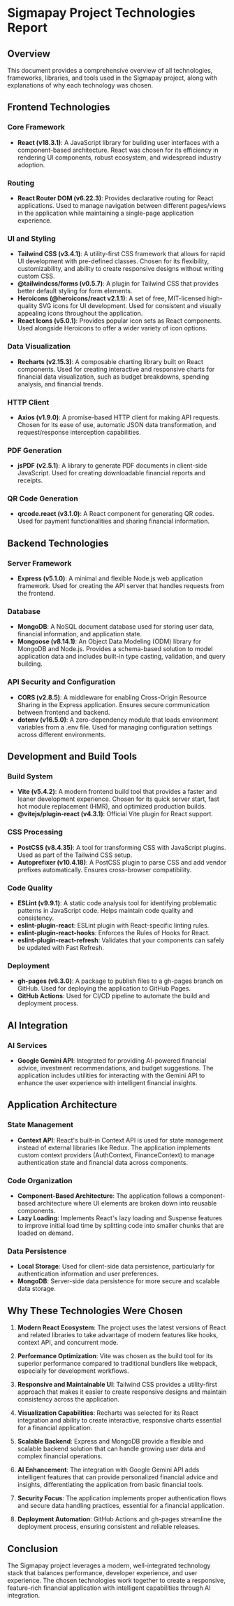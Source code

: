 # Sigmapay Project Technologies Report

## Overview
This document provides a comprehensive overview of all technologies, frameworks, libraries, and tools used in the Sigmapay project, along with explanations of why each technology was chosen.

## Frontend Technologies

### Core Framework
- **React (v18.3.1)**: A JavaScript library for building user interfaces with a component-based architecture. React was chosen for its efficiency in rendering UI components, robust ecosystem, and widespread industry adoption.

### Routing
- **React Router DOM (v6.22.3)**: Provides declarative routing for React applications. Used to manage navigation between different pages/views in the application while maintaining a single-page application experience.

### UI and Styling
- **Tailwind CSS (v3.4.1)**: A utility-first CSS framework that allows for rapid UI development with pre-defined classes. Chosen for its flexibility, customizability, and ability to create responsive designs without writing custom CSS.
- **@tailwindcss/forms (v0.5.7)**: A plugin for Tailwind CSS that provides better default styling for form elements.
- **Heroicons (@heroicons/react v2.1.1)**: A set of free, MIT-licensed high-quality SVG icons for UI development. Used for consistent and visually appealing icons throughout the application.
- **React Icons (v5.0.1)**: Provides popular icon sets as React components. Used alongside Heroicons to offer a wider variety of icon options.

### Data Visualization
- **Recharts (v2.15.3)**: A composable charting library built on React components. Used for creating interactive and responsive charts for financial data visualization, such as budget breakdowns, spending analysis, and financial trends.

### HTTP Client
- **Axios (v1.9.0)**: A promise-based HTTP client for making API requests. Chosen for its ease of use, automatic JSON data transformation, and request/response interception capabilities.

### PDF Generation
- **jsPDF (v2.5.1)**: A library to generate PDF documents in client-side JavaScript. Used for creating downloadable financial reports and receipts.

### QR Code Generation
- **qrcode.react (v3.1.0)**: A React component for generating QR codes. Used for payment functionalities and sharing financial information.

## Backend Technologies

### Server Framework
- **Express (v5.1.0)**: A minimal and flexible Node.js web application framework. Used for creating the API server that handles requests from the frontend.

### Database
- **MongoDB**: A NoSQL document database used for storing user data, financial information, and application state.
- **Mongoose (v8.14.1)**: An Object Data Modeling (ODM) library for MongoDB and Node.js. Provides a schema-based solution to model application data and includes built-in type casting, validation, and query building.

### API Security and Configuration
- **CORS (v2.8.5)**: A middleware for enabling Cross-Origin Resource Sharing in the Express application. Ensures secure communication between frontend and backend.
- **dotenv (v16.5.0)**: A zero-dependency module that loads environment variables from a .env file. Used for managing configuration settings across different environments.

## Development and Build Tools

### Build System
- **Vite (v5.4.2)**: A modern frontend build tool that provides a faster and leaner development experience. Chosen for its quick server start, fast hot module replacement (HMR), and optimized production builds.
- **@vitejs/plugin-react (v4.3.1)**: Official Vite plugin for React support.

### CSS Processing
- **PostCSS (v8.4.35)**: A tool for transforming CSS with JavaScript plugins. Used as part of the Tailwind CSS setup.
- **Autoprefixer (v10.4.18)**: A PostCSS plugin to parse CSS and add vendor prefixes automatically. Ensures cross-browser compatibility.

### Code Quality
- **ESLint (v9.9.1)**: A static code analysis tool for identifying problematic patterns in JavaScript code. Helps maintain code quality and consistency.
- **eslint-plugin-react**: ESLint plugin with React-specific linting rules.
- **eslint-plugin-react-hooks**: Enforces the Rules of Hooks for React.
- **eslint-plugin-react-refresh**: Validates that your components can safely be updated with Fast Refresh.

### Deployment
- **gh-pages (v6.3.0)**: A package to publish files to a gh-pages branch on GitHub. Used for deploying the application to GitHub Pages.
- **GitHub Actions**: Used for CI/CD pipeline to automate the build and deployment process.

## AI Integration

### AI Services
- **Google Gemini API**: Integrated for providing AI-powered financial advice, investment recommendations, and budget suggestions. The application includes utilities for interacting with the Gemini API to enhance the user experience with intelligent financial insights.

## Application Architecture

### State Management
- **Context API**: React's built-in Context API is used for state management instead of external libraries like Redux. The application implements custom context providers (AuthContext, FinanceContext) to manage authentication state and financial data across components.

### Code Organization
- **Component-Based Architecture**: The application follows a component-based architecture where UI elements are broken down into reusable components.
- **Lazy Loading**: Implements React's lazy loading and Suspense features to improve initial load time by splitting code into smaller chunks that are loaded on demand.

### Data Persistence
- **Local Storage**: Used for client-side data persistence, particularly for authentication information and user preferences.
- **MongoDB**: Server-side data persistence for more secure and scalable data storage.

## Why These Technologies Were Chosen

1. **Modern React Ecosystem**: The project uses the latest versions of React and related libraries to take advantage of modern features like hooks, context API, and concurrent mode.

2. **Performance Optimization**: Vite was chosen as the build tool for its superior performance compared to traditional bundlers like webpack, especially for development workflows.

3. **Responsive and Maintainable UI**: Tailwind CSS provides a utility-first approach that makes it easier to create responsive designs and maintain consistency across the application.

4. **Visualization Capabilities**: Recharts was selected for its React integration and ability to create interactive, responsive charts essential for a financial application.

5. **Scalable Backend**: Express and MongoDB provide a flexible and scalable backend solution that can handle growing user data and complex financial operations.

6. **AI Enhancement**: The integration with Google Gemini API adds intelligent features that can provide personalized financial advice and insights, differentiating the application from basic financial tools.

7. **Security Focus**: The application implements proper authentication flows and secure data handling practices, essential for a financial application.

8. **Deployment Automation**: GitHub Actions and gh-pages streamline the deployment process, ensuring consistent and reliable releases.

## Conclusion

The Sigmapay project leverages a modern, well-integrated technology stack that balances performance, developer experience, and user experience. The chosen technologies work together to create a responsive, feature-rich financial application with intelligent capabilities through AI integration.
